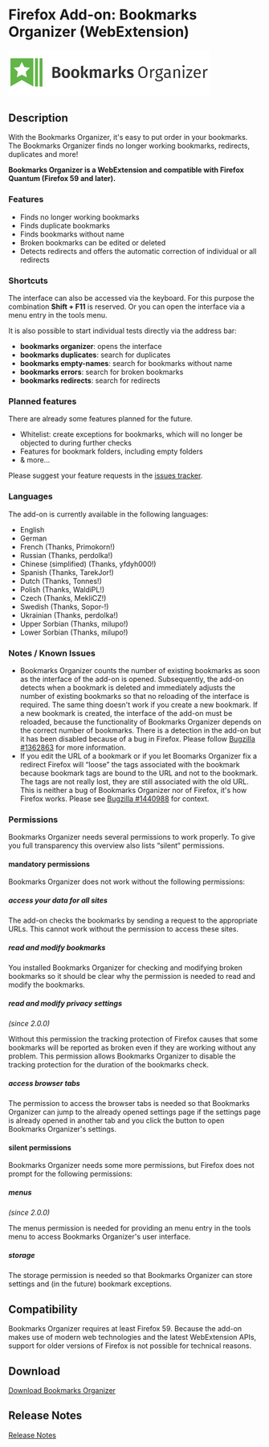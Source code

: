 # Firefox Add-on: Bookmarks Organizer (WebExtension)

<img src="src/images/logo-large.png" alt="Logo" width="400" border="0" />

## Description

With the Bookmarks Organizer, it's easy to put order in your bookmarks. The Bookmarks Organizer finds no longer working
bookmarks, redirects, duplicates and more!

**Bookmarks Organizer is a WebExtension and compatible with Firefox Quantum (Firefox 59 and later).**

### Features

- Finds no longer working bookmarks
- Finds duplicate bookmarks
- Finds bookmarks without name
- Broken bookmarks can be edited or deleted
- Detects redirects and offers the automatic correction of individual or all redirects

### Shortcuts

The interface can also be accessed via the keyboard. For this purpose the combination **Shift + F11** is reserved. Or
you can open the interface via a menu entry in the tools menu.

It is also possible to start individual tests directly via the address bar:

- **bookmarks organizer**: opens the interface
- **bookmarks duplicates**: search for duplicates
- **bookmarks empty-names**: search for bookmarks without name
- **bookmarks errors**: search for broken bookmarks
- **bookmarks redirects**: search for redirects

### Planned features

There are already some features planned for the future.

- Whitelist: create exceptions for bookmarks, which will no longer be objected to during further checks
- Features for bookmark folders, including empty folders
- & more…

Please suggest your feature requests in the [issues tracker](https://github.com/cadeyrn/bookmarks-organizer/issues).

### Languages

The add-on is currently available in the following languages:

- English
- German
- French (Thanks, Primokorn!)
- Russian (Thanks, perdolka!)
- Chinese (simplified) (Thanks, yfdyh000!)
- Spanish (Thanks, TarekJor!)
- Dutch (Thanks, Tonnes!)
- Polish (Thanks, WaldiPL!)
- Czech (Thanks, MekliCZ!)
- Swedish (Thanks, Sopor-!)
- Ukrainian (Thanks, perdolka!)
- Upper Sorbian (Thanks, milupo!)
- Lower Sorbian (Thanks, milupo!)

### Notes / Known Issues

- Bookmarks Organizer  counts the number of existing bookmarks as soon as the interface of the add-on is opened.
  Subsequently, the add-on detects when a bookmark is deleted and immediately adjusts the number of existing bookmarks
  so that no reloading of the interface is required. The same thing doesn't work if you create a new bookmark. If a new
  bookmark is created, the interface of the add-on must be reloaded, because the functionality of Bookmarks Organizer
  depends on the correct number of bookmarks. There is a detection in the add-on but it has been disabled because of a
  bug in Firefox. Please follow [Bugzilla #1362863](https://bugzilla.mozilla.org/show_bug.cgi?id=1362863) for more
  information.
- If you edit the URL of a bookmark or if you let Boomarks Organizer fix a redirect Firefox will “loose” the tags
  associated with the bookmark because bookmark tags are bound to the URL and not to the bookmark. The tags are not
  really lost, they are still associated with the old URL. This is neither a bug of Bookmarks Organizer nor of Firefox,
  it's how Firefox works. Please see [Bugzilla #1440988](https://bugzilla.mozilla.org/show_bug.cgi?id=1440988#c2) for
  context.

### Permissions

Bookmarks Organizer needs several permissions to work properly. To give you full transparency this overview also lists
“silent“ permissions.

#### mandatory permissions

Bookmarks Organizer does not work without the following permissions:

##### access your data for all sites

The add-on checks the bookmarks by sending a request to the appropriate URLs. This cannot work without the permission
to access these sites.

##### read and modify bookmarks

You installed Bookmarks Organizer for checking and modifying broken bookmarks so it should be clear why the permission
is needed to read and modify the bookmarks.

##### read and modify privacy settings
_(since 2.0.0)_

Without this permission the tracking protection of Firefox causes that some bookmarks will be reported as broken even
if they are working without any problem. This permission allows Bookmarks Organizer to disable the tracking protection
for the duration of the bookmarks check.

##### access browser tabs

The permission to access the browser tabs is needed so that Bookmarks Organizer can jump to the already opened settings
page if the settings page is already opened in another tab and you click the button to open Bookmarks Organizer's
settings.

#### silent permissions

Bookmarks Organizer needs some more permissions, but Firefox does not prompt for the following permissions:

##### menus
_(since 2.0.0)_

The menus permission is needed for providing an menu entry in the tools menu to access Bookmarks Organizer's user
interface.

##### storage

The storage permission is needed so that Bookmarks Organizer can store settings and (in the future) bookmark exceptions.

## Compatibility

Bookmarks Organizer requires at least Firefox 59. Because the add-on makes use of modern web technologies and the latest
WebExtension APIs, support for older versions of Firefox is not possible for technical reasons.

## Download

[Download Bookmarks Organizer](https://addons.mozilla.org/en-US/firefox/addon/bookmarks-organizer/)

## Release Notes

[Release Notes](CHANGELOG.md "Release Notes")
